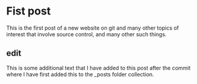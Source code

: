 # Fist post

This is the first post of a new website on git and many other topics of interest that involve source control, and many other such things.

## edit

This is some additional text that I have added to this post after the commit where I have first added this to the \_posts folder collection.